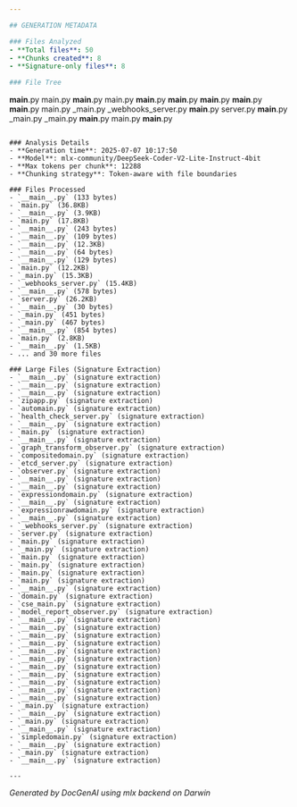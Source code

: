 ```yaml
---

## GENERATION METADATA

### Files Analyzed
- **Total files**: 50
- **Chunks created**: 8
- **Signature-only files**: 8

### File Tree
```
  __main__.py
  main.py
  __main__.py
  main.py
  __main__.py
  __main__.py
  __main__.py
  __main__.py
  __main__.py
  main.py
  _main.py
  _webhooks_server.py
  __main__.py
  server.py
  __main__.py
  _main.py
  _main.py
  __main__.py
  main.py
  __main__.py
```

### Analysis Details
- **Generation time**: 2025-07-07 10:17:50
- **Model**: mlx-community/DeepSeek-Coder-V2-Lite-Instruct-4bit
- **Max tokens per chunk**: 12288
- **Chunking strategy**: Token-aware with file boundaries

### Files Processed
- `__main__.py` (133 bytes)
- `main.py` (36.8KB)
- `__main__.py` (3.9KB)
- `main.py` (17.8KB)
- `__main__.py` (243 bytes)
- `__main__.py` (109 bytes)
- `__main__.py` (12.3KB)
- `__main__.py` (64 bytes)
- `__main__.py` (129 bytes)
- `main.py` (12.2KB)
- `_main.py` (15.3KB)
- `_webhooks_server.py` (15.4KB)
- `__main__.py` (578 bytes)
- `server.py` (26.2KB)
- `__main__.py` (30 bytes)
- `_main.py` (451 bytes)
- `_main.py` (467 bytes)
- `__main__.py` (854 bytes)
- `main.py` (2.8KB)
- `__main__.py` (1.5KB)
- ... and 30 more files

### Large Files (Signature Extraction)
- `__main__.py` (signature extraction)
- `__main__.py` (signature extraction)
- `__main__.py` (signature extraction)
- `zipapp.py` (signature extraction)
- `automain.py` (signature extraction)
- `health_check_server.py` (signature extraction)
- `__main__.py` (signature extraction)
- `main.py` (signature extraction)
- `__main__.py` (signature extraction)
- `graph_transform_observer.py` (signature extraction)
- `compositedomain.py` (signature extraction)
- `etcd_server.py` (signature extraction)
- `observer.py` (signature extraction)
- `__main__.py` (signature extraction)
- `__main__.py` (signature extraction)
- `expressiondomain.py` (signature extraction)
- `__main__.py` (signature extraction)
- `expressionrawdomain.py` (signature extraction)
- `__main__.py` (signature extraction)
- `_webhooks_server.py` (signature extraction)
- `server.py` (signature extraction)
- `main.py` (signature extraction)
- `_main.py` (signature extraction)
- `main.py` (signature extraction)
- `main.py` (signature extraction)
- `main.py` (signature extraction)
- `main.py` (signature extraction)
- `__main__.py` (signature extraction)
- `domain.py` (signature extraction)
- `cse_main.py` (signature extraction)
- `model_report_observer.py` (signature extraction)
- `__main__.py` (signature extraction)
- `__main__.py` (signature extraction)
- `__main__.py` (signature extraction)
- `__main__.py` (signature extraction)
- `__main__.py` (signature extraction)
- `__main__.py` (signature extraction)
- `__main__.py` (signature extraction)
- `__main__.py` (signature extraction)
- `__main__.py` (signature extraction)
- `__main__.py` (signature extraction)
- `__main__.py` (signature extraction)
- `_main.py` (signature extraction)
- `__main__.py` (signature extraction)
- `_main.py` (signature extraction)
- `__main__.py` (signature extraction)
- `simpledomain.py` (signature extraction)
- `__main__.py` (signature extraction)
- `_main.py` (signature extraction)
- `__main__.py` (signature extraction)

---
```


*Generated by DocGenAI using mlx backend on Darwin*
